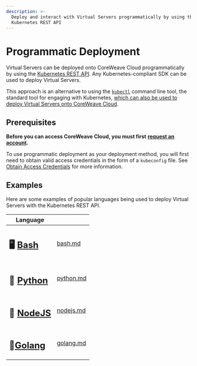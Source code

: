 ```yaml
---
description: >-
  Deploy and interact with Virtual Servers programmatically by using the
  Kubernetes REST API
---
```


# Programmatic Deployment

Virtual Servers can be deployed onto CoreWeave Cloud programmatically by using the [Kubernetes REST API](https://kubernetes.io/docs/concepts/overview/kubernetes-api/). Any Kubernetes-compliant SDK can be used to deploy Virtual Servers.

This approach is an alternative to using the [`kubectl`](https://kubernetes.io/docs/reference/kubectl/) command line tool, the standard tool for engaging with Kubernetes, [which can also be used to deploy Virtual Servers onto CoreWeave Cloud](../../../docs/virtual-servers/deployment-methods/kubectl.md).

## Prerequisites

**Before you can access CoreWeave Cloud, you must first** [**request an account**](https://cloud.coreweave.com/signup)**.**

To use programmatic deployment as your deployment method, you will first need to obtain valid access credentials in the form of a `kubeconfig` file. See [Obtain Access Credentials](../../../docs/welcome-to-coreweave/getting-started.md#obtain-access-credentials) for more information.

## Examples

Here are some examples of popular languages being used to deploy Virtual Servers with the Kubernetes REST API.

<table data-card-size="large" data-view="cards"><thead><tr><th>Language</th><th data-hidden data-card-target data-type="content-ref"></th></tr></thead><tbody><tr><td><h2><span data-gb-custom-inline data-tag="emoji" data-code="1f5a5">🖥</span> <a href="../../../docs/virtual-servers/deployment-methods/programmatically/bash.md">Bash</a></h2></td><td><a href="../../../docs/virtual-servers/deployment-methods/programmatically/bash.md">bash.md</a></td></tr><tr><td><h2><span data-gb-custom-inline data-tag="emoji" data-code="1f40d">🐍</span> <a href="python.md">Python</a></h2></td><td><a href="python.md">python.md</a></td></tr><tr><td><h2><span data-gb-custom-inline data-tag="emoji" data-code="1f4d7">📗</span> <a href="nodejs.md">NodeJS</a></h2></td><td><a href="nodejs.md">nodejs.md</a></td></tr><tr><td><h2><span data-gb-custom-inline data-tag="emoji" data-code="1f4d8">📘</span><a href="golang.md">Golang</a></h2></td><td><a href="golang.md">golang.md</a></td></tr></tbody></table>

